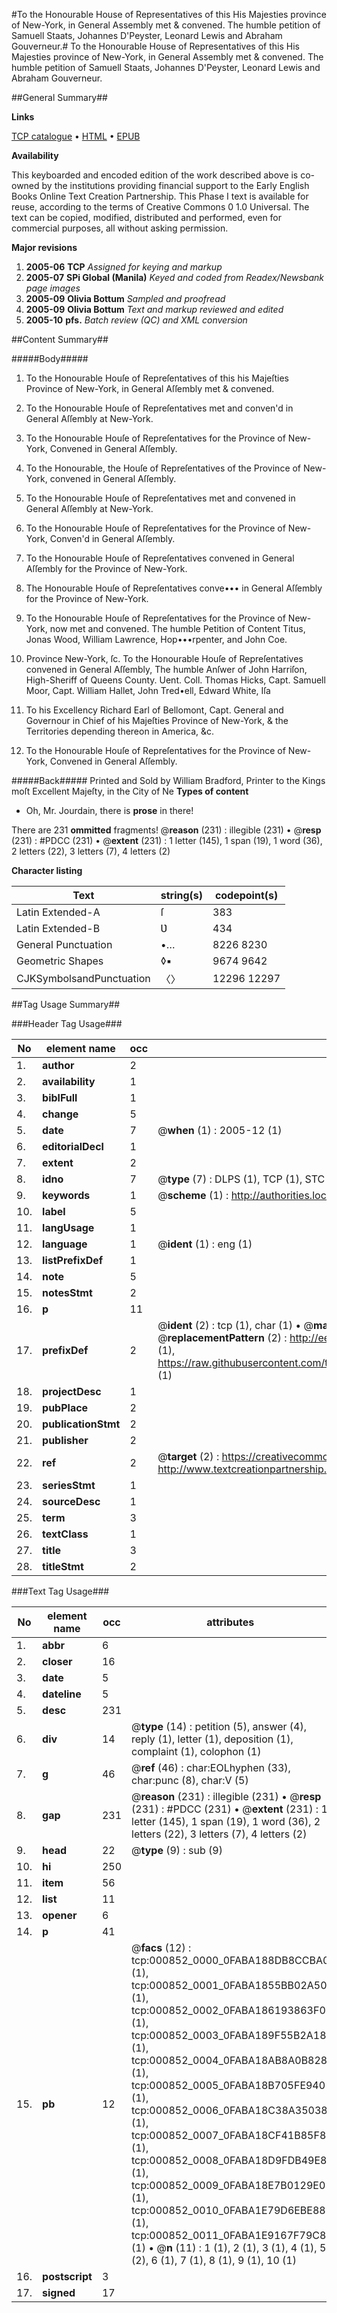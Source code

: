 #To the Honourable House of Representatives of this His Majesties province of New-York, in General Assembly met & convened. The humble petition of Samuell Staats, Johannes D'Peyster, Leonard Lewis and Abraham Gouverneur.#
To the Honourable House of Representatives of this His Majesties province of New-York, in General Assembly met & convened. The humble petition of Samuell Staats, Johannes D'Peyster, Leonard Lewis and Abraham Gouverneur.

##General Summary##

**Links**

[TCP catalogue](http://www.ota.ox.ac.uk/tcp/)  • 
[HTML](http://tei.it.ox.ac.uk/tcp/Texts-HTML/free/N00/N00706.html)  • 
[EPUB](http://tei.it.ox.ac.uk/tcp/Texts-EPUB/free/N00/N00706.epub)

**Availability**

This keyboarded and encoded edition of the
	       work described above is co-owned by the institutions
	       providing financial support to the Early English Books
	       Online Text Creation Partnership. This Phase I text is
	       available for reuse, according to the terms of Creative
	       Commons 0 1.0 Universal. The text can be copied,
	       modified, distributed and performed, even for
	       commercial purposes, all without asking permission.

**Major revisions**

1. __2005-06__ __TCP__ *Assigned for keying and markup*
1. __2005-07__ __SPi Global (Manila)__ *Keyed and coded from Readex/Newsbank page images*
1. __2005-09__ __Olivia Bottum__ *Sampled and proofread*
1. __2005-09__ __Olivia Bottum__ *Text and markup reviewed and edited*
1. __2005-10__ __pfs.__ *Batch review (QC) and XML conversion*

##Content Summary##

#####Body#####

1. To the Honourable Houſe of Repreſentatives of this his Majeſties Province of New-York, in General Aſſembly met & convened.

1. To the Honourable Houſe of Repreſentatives met and conven'd in General Aſſembly at New-York.

1. To the Honourable Houſe of Repreſentatives for the Province of New-York, Convened in General Aſſembly.

1. To the Honourable, the Houſe of Repreſentatives of the Province of New-York, convened in General Aſſembly.

1. To the Honourable Houſe of Repreſentatives met and convened in General Aſſembly at New-York.

1. To the Honourable Houſe of Repreſentatives for the Province of New-York, Conven'd in General Aſſembly.

1. To the Honourable Houſe of Repreſentatives convened in General Aſſembly for the Province of New-York.

1. The Honourable Houſe of Repreſentatives conve••• in General Aſſembly for the Province of New-York.

1. To the Honourable Houſe of Repreſentatives for the Province of New-York, now met and convened. The humble Petition of Content Titus, Jonas Wood, William Lawrence, Hop•••rpenter, and John Coe.

1. Province New-York, ſc. To the Honourable Houſe of Repreſentatives convened in General Aſſembly, The humble Anſwer of John Harriſon, High-Sheriff of Queens County.
Uent. Coll. Thomas Hicks, Capt. Samuell Moor, Capt. William Hallet, John Tred•ell, Edward White, Iſa
1. To his Excellency Richard Earl of Bellomont, Capt. General and Governour in Chief of his Majeſties Province of New-York, & the Territories depending thereon in America, &c.

1. To the Honourable Houſe of Repreſentatives for the Province of New-York, Convened in General Aſſembly.

#####Back#####
Printed and Sold by William Bradford, Printer to the Kings moſt Excellent Majeſty, in the City of Ne
**Types of content**

  * Oh, Mr. Jourdain, there is **prose** in there!

There are 231 **ommitted** fragments! 
 @__reason__ (231) : illegible (231)  •  @__resp__ (231) : #PDCC (231)  •  @__extent__ (231) : 1 letter (145), 1 span (19), 1 word (36), 2 letters (22), 3 letters (7), 4 letters (2)

**Character listing**


|Text|string(s)|codepoint(s)|
|---|---|---|
|Latin Extended-A|ſ|383|
|Latin Extended-B|Ʋ|434|
|General Punctuation|•…|8226 8230|
|Geometric Shapes|◊▪|9674 9642|
|CJKSymbolsandPunctuation|〈〉|12296 12297|

##Tag Usage Summary##

###Header Tag Usage###

|No|element name|occ|attributes|
|---|---|---|---|
|1.|__author__|2||
|2.|__availability__|1||
|3.|__biblFull__|1||
|4.|__change__|5||
|5.|__date__|7| @__when__ (1) : 2005-12 (1)|
|6.|__editorialDecl__|1||
|7.|__extent__|2||
|8.|__idno__|7| @__type__ (7) : DLPS (1), TCP (1), STC (2), NOTIS (1), IMAGE-SET (1), EVANS-CITATION (1)|
|9.|__keywords__|1| @__scheme__ (1) : http://authorities.loc.gov/ (1)|
|10.|__label__|5||
|11.|__langUsage__|1||
|12.|__language__|1| @__ident__ (1) : eng (1)|
|13.|__listPrefixDef__|1||
|14.|__note__|5||
|15.|__notesStmt__|2||
|16.|__p__|11||
|17.|__prefixDef__|2| @__ident__ (2) : tcp (1), char (1)  •  @__matchPattern__ (2) : ([0-9\-]+):([0-9IVX]+) (1), (.+) (1)  •  @__replacementPattern__ (2) : http://eebo.chadwyck.com/downloadtiff?vid=$1&page=$2 (1), https://raw.githubusercontent.com/textcreationpartnership/Texts/master/tcpchars.xml#$1 (1)|
|18.|__projectDesc__|1||
|19.|__pubPlace__|2||
|20.|__publicationStmt__|2||
|21.|__publisher__|2||
|22.|__ref__|2| @__target__ (2) : https://creativecommons.org/publicdomain/zero/1.0/ (1), http://www.textcreationpartnership.org/docs/. (1)|
|23.|__seriesStmt__|1||
|24.|__sourceDesc__|1||
|25.|__term__|3||
|26.|__textClass__|1||
|27.|__title__|3||
|28.|__titleStmt__|2||


###Text Tag Usage###

|No|element name|occ|attributes|
|---|---|---|---|
|1.|__abbr__|6||
|2.|__closer__|16||
|3.|__date__|5||
|4.|__dateline__|5||
|5.|__desc__|231||
|6.|__div__|14| @__type__ (14) : petition (5), answer (4), reply (1), letter (1), deposition (1), complaint (1), colophon (1)|
|7.|__g__|46| @__ref__ (46) : char:EOLhyphen (33), char:punc (8), char:V (5)|
|8.|__gap__|231| @__reason__ (231) : illegible (231)  •  @__resp__ (231) : #PDCC (231)  •  @__extent__ (231) : 1 letter (145), 1 span (19), 1 word (36), 2 letters (22), 3 letters (7), 4 letters (2)|
|9.|__head__|22| @__type__ (9) : sub (9)|
|10.|__hi__|250||
|11.|__item__|56||
|12.|__list__|11||
|13.|__opener__|6||
|14.|__p__|41||
|15.|__pb__|12| @__facs__ (12) : tcp:000852_0000_0FABA188DB8CCBA0 (1), tcp:000852_0001_0FABA1855BB02A50 (1), tcp:000852_0002_0FABA186193863F0 (1), tcp:000852_0003_0FABA189F55B2A18 (1), tcp:000852_0004_0FABA18AB8A0B828 (1), tcp:000852_0005_0FABA18B705FE940 (1), tcp:000852_0006_0FABA18C38A35038 (1), tcp:000852_0007_0FABA18CF41B85F8 (1), tcp:000852_0008_0FABA18D9FDB49E8 (1), tcp:000852_0009_0FABA18E7B0129E0 (1), tcp:000852_0010_0FABA1E79D6EBE88 (1), tcp:000852_0011_0FABA1E9167F79C8 (1)  •  @__n__ (11) : 1 (1), 2 (1), 3 (1), 4 (1), 5 (2), 6 (1), 7 (1), 8 (1), 9 (1), 10 (1)|
|16.|__postscript__|3||
|17.|__signed__|17||
